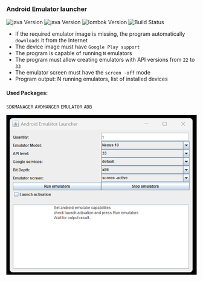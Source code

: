 ### Android Emulator launcher

![java Version](https://img.shields.io/badge/java-21%20-green)
![java Version](https://img.shields.io/badge/java_swing%20-orange)
![lombok Version](https://img.shields.io/badge/Lombok-1.18.30%20-orange)
![Build Status](https://github.com/chemyl/android_emulator_launcher/actions/workflows/maven.yml/badge.svg)

* If the required emulator image is missing, the program automatically `downloads` it from the Internet
* The device image must have `Google Play support`
* The program is capable of running `N` emulators
* The program must allow creating emulators with API versions from `22` to `33`
* The emulator screen must have the `screen -off` mode
* Program output: N running emulators, list of installed devices

#### Used Packages:
`SDKMANAGER`
`AVDMANGER`
`EMULATOR`
`ADB`

![launcher window](https://github.com/chemyl/android_emulator_launcher/raw/master/src/main/resources/screen1.png)
